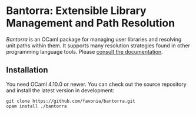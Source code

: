 # Bantorra: Extensible Library Management and Path Resolution

_Bantorra_ is an OCaml package for managing user libraries and resolving unit paths within them. It supports many resolution strategies found in other programming language tools. Please [consult the documentation](https://favonia.org/bantorra).

## Installation

You need OCaml 4.10.0 or newer. You can check out the source repository and install the latest version in development:
```
git clone https://github.com/favonia/bantorra.git
opam install ./bantorra
```
